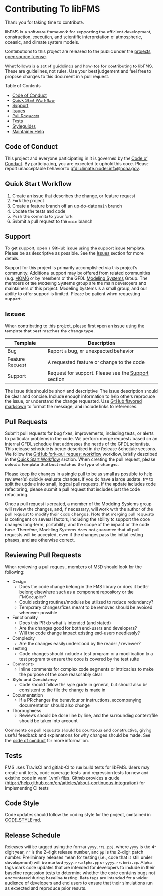 # Contributing To libFMS

Thank you for taking time to contribute.

libFMS is a software framework for supporting the efficient development,
construction, execution, and scientific interpretation of atmospheric, oceanic,
and climate system models.

Contributions to this project are released to the public under the
[projects open source license](LICENSE.md).

What follows is a set of guidelines and how-tos for contributing to libFMS.
These are guidelines, not rules.  Use your best judgement and feel free to
propose changes to this document in a pull request.


Table of Contents
* [Code of Conduct](#code-of-conduct)
* [Quick Start Workflow](#quick-start-workflow)
* [Support](#support)
* [Issues](#issues)
* [Pull Requests](#pull-requests)
* [Tests](#tests)
* [Styleguides](#styleguides)
* [Maintainer Help](#maintainer-help)

## Code of Conduct

This project and everyone participating in it is governed by the
[Code of Conduct](CODE_OF_CONDUCT.md). By participating, you are expected to
uphold this code. Please report unacceptable behavior to
[gfdl.climate.model.info@noaa.gov](mailto:gfdl.climate.model.info@noaa.gov).

## Quick Start Workflow

1. Create an issue that describes the change, or feature request
2. Fork the project
3. Create a feature branch off an up-do-date `main` branch
4. Update the tests and code
5. Push the commits to your fork
6. Submit a pull request to the `main` branch

## Support

To get support, open a GitHub issue using the support issue template.  Please be
as descriptive as possible.  See the [Issues](#issues) section for more details.

Support for this project is primarily accomplished via this project’s community.
Additional support may be offered from related communities
(e.g. [MOM6](https://github.com/NOAA-GFDL/MOM6) or by members of the GFDL
[Modeling Systems](https://www.gfdl.noaa.gov/modeling-systems) Group.  The
members of the Modeling Systems group are the main developers and maintainers of
this project.  Modeling Systems is a small group, and our ability to offer
support is limited.  Please be patient when requesting support.

## Issues

When contributing to this project, please first open an issue using the template
that best matches the change type.

| Template        | Description                                                        |
| --------------- | ------------------------------------------------------------------ |
| Bug             | Report a bug, or unexpected behavior                               |
| Feature Request | A requested feature or change to the code                          |
| Support         |  Request for support.  Please see the [Support](#support) section. |

The issue title should be short and descriptive.  The issue description should
be clear and concise.  Include enough information to help others reproduce the
issue, or understand the change requested.  Use
[GitHub flavored markdown](https://guides.github.com/features/mastering-markdown/)
to format the message, and include links to references.

## Pull Requests

Submit pull requests for bug fixes, improvements, including tests, or alerts to
particular problems in the code.  We perform merge requests based on an internal
GFDL schedule that addresses the needs of the GFDL scientists.  This release
schedule is better described in the Release Schedule sections.  We follow the
[GitHub fork-pull request workflow](https://guides.github.com/activities/forking/)
workflow, briefly described in the [Quick Start Workflow](#quick-start-workflow)
section.  When creating the pull request, please select a template that best
matches the type of changes.

Please keep the changes in a single pull to be as small as possible to help
reviewer(s) quickly evaluate changes.  If you do have a large update, try to
split the update into small, logical pull requests.  If the update includes code
refactoring, please submit a pull request that includes just the code refactoring.

Once a pull request is created, a member of the Modeling Systems group will
review the changes, and, if necessary, will work with the author of the pull
request to modify their code changes. Note that merging pull requests is
contingent on several factors, including the ability to support the code changes
long-term, portability, and the scope of the impact on the code base. Therefore,
Modeling Systems does not guarantee that all pull requests will be accepted,
even if the changes pass the initial testing phases, and are otherwise correct.

## Reviewing Pull Requests

When reviewing a pull request, members of MSD should look for the following:

- Design
  - Does the code change belong in the FMS library or does it better belong elsewhere such as a component repository or the FMScoupler?
  - Could existing routines/modules be utilized to reduce redundancy?
  - Temporary changes/fixes meant to be removed should be avoided whenever possible
- Functionality
  - Does this PR do what is intended (and stated)
  - Are the changes good for both end-users and developers?
  - Will the code change impact existing end-users needlessly?
- Complexity
  - Are the changes easily understood by the reader / reviewer?
- Testing
  - Code changes should include a test program or a modification to a test program to ensure the code is covered by the test suite
- Comments
  - Inline comments for complex code segments or intricacies to make the purpose of the code reasonably clear
- Style and Consistency
  - Code should follow the syle guide in general, but should also be consistent to the file the change is made in
- Documentation
  - If a PR changes the behaviour or instructions, accompanying documentation should also change
- Thoroughness
  - Reviews should be done line by line, and the surrounding context/file should be taken into account

Comments on pull requests should be courteous and constructive, giving useful feedback and explanations for why changes should be made. See the [code of conduct](CODE_OF_CONDUCT.md) for more information.

## Tests

FMS uses TravisCI and gitlab-CI to run build tests for libFMS.  Users may create
unit tests, code coverage tests, and regression tests for new and existing code
in yaml (.yml) files.  Github provides a guide
(https://help.github.com/en/articles/about-continuous-integration) for
implementing CI tests.

## Code Style
Code updates should follow the coding style for the project, contained in
[CODE_STYLE.md](CODE_STYLE.md).

## Release Schedule

Releases will be tagged using the format `yyyy.rr[.pp]`, where `yyyy` is the
4-digit year, `rr` is the 2-digit release number, and `pp` is the 2-digit patch
number.  Preliminary releases mean for testing (i.e., code that is still under
development) will be marked `yyyy.rr.alpha.pp` or `yyyy.rr.beta.pp`. Alpha tags
mark code updates that are intended for developers to include in their baseline
regression tests to determine whether the code contains bugs not encountered
during baseline testing. Beta tags are intended for a wider audience of
developers and end users to ensure that their simulations run as expected and
reproduce prior results.
